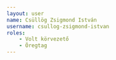 ```yaml
---
layout: user
name: Csüllög Zsigmond István
username: csullog-zsigmond-istvan
roles:
    - Volt körvezető
    - Öregtag
---
```

